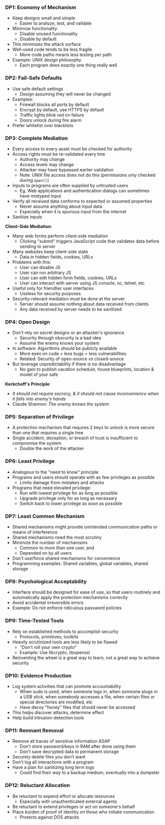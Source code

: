 ### DP1: Economy of Mechanism
 - Keep designs small and simple
	 - Easier to analyze, test, and validate
 - Minimize functionality
	 - Disable unused functionality
	 - Disable by default
 - This minimizes the attack surface
 - Well-used code tends to be less fragile
	 - More code paths means less testing per path
 - Example: UNIX design philosophy
	 - Each program does exactly one thing really well
### DP2: Fail-Safe Defaults
 - Use safe default settings
	 - Design assuming they will never be changed
 - Examples:
	 - Firewall blocks all ports by default
	 - Encrypt by default, use HTTPS by default
	 - Traffic lights blink red on failure
	 - Doors unlock during fire alarm
 - Prefer whitelist over blacklists

### DP3: Complete Mediation
 - Every access to every asset must be checked for authority
 - Access rights must be re-validated every tme
	 - Authority may change
	 - Access levels may change
	 - Attacker may have bypassed earlier validation
	 - Note: UNIX file access does not do this (permissions only checked during `open()`)
 - Inputs to programs are often supplied by untrusted users
	 - Eg. Web applications and authentication dialogs can sometimes have mistyped input
 - Verify all received data conforms to expected or assumed properties
	 - Never assume anything about input data
	 - Especially when it is spurious input from the internet
 - Sanitize inputs

**Client-Side Mediation**:
 - Many web forms perform client-side mediation
	 - Clicking "submit" triggers JavaScript code that validates data before sending to server
 - Many websites keep client-side state
	 - Data in hidden fields, cookies, URLs
 - Problems with this:
	 - User can disable JS
	 - User can run arbitrary JS
	 - User can edit hidden form fields, cookies, URLs
	 - User can interact with server using JS console, nc, telnet, etc
 - Useful only for friendlier user interfaces
	 - Useless for security purposes
 - Security-relevant mediation must be done at the server
	 - Server should assume nothing about data received from clients
	 - Any data received by server needs to be sanitized

### DP4: Open Design
 - Don't rely on secret designs or an attacker's ignorance
	 - Security through obscurity is a bad idea
	 - Assume the enemy knows your system
 - In software: Algorithms should be publicly available
	 - More eyes on code = less bugs = less vulnerabilities
	 - Related: Security of open-source vs closed-source
 - But leverage unpredictability if there is no disadvantage
	 - No gain to publish vacation schedule, house blueprints, location & model of your safe

**Kerkchoff's Principle**:
 - *It should not require secrecy, & it should not cause inconvenience when it falls into enemy's hands*
 - Claude Shannon: *The enemy knows the system*

### DP5: Separation of Privilege
 - A protection mechanism that requires 2 keys to unlock is more secure than one that requires a single tree
 - Single accident, deception, or breach of trust is insufficient to compromise the system
	 - Double the work of the attacker

### DP6: Least Privilege
 - Analogous to the "need to know" principle
 - Programs and users should operate with as few privileges as possible
	 - Limits damage from mistakes and attacks
 - Programs that need elevated privilege:
	 - Run with lowest privilege for as long as possible
	 - Upgrade privilege only for as long as necessary
	 - Switch back to lower privilege as soon as possible

### DP7: Least Common Mechanism
 - Shared mechanisms might provide unintended communication paths or means of interference
 - Shared mechanisms need the most scrutiny
 - Minimize the number of mechanisms
	 - Common to more than one user, and
	 - Depended on by all users
 - Don't use/force shared mechanisms for convenience
 - Programming examples: Shared variables, global variables, shared storage

### DP8: Psychological Acceptability
 - Interface should be designed for ease of use, so that users routinely and automatically apply the protection mechanisms correctly
 - Avoid accidental irreversible errors
 - Example: Do not enforce ridiculous password policies

### DP9: Time-Tested Tools
 - Rely on established methods to accomplish security
	 - Protocols, primitives, toolkits
 - Heavily scrutinized tools are less likely to be flawed
	 - "Don't roll your own crypto"
	 - Example: Use libcrypto, libopenssl
 - Reinventing the wheel is a great way to learn, not a great way to achieve security

### DP10: Evidence Production
 - Log system activities that can promote accountability
	 - When sudo is used, when someone logs in, when someone plugs in a USB stick, when somebody accesses a file, when certain files or special directories are modified, etc
	 - Have decoy "honey" files that should never be accessed
 - This helps discover attacks, determine effect
 - Help build intrusion-detection tools

### DP11: Remnant Removal
 - Remove all traces of sensitive information ASAP
	 - Don't store password/keys in RAM after done using them
	 - Don't save decrypted data to permanent storage
 - Securely delete files you don't want
 - Don't log all interactions with a program
 - Have a plan for sanitizing long term logs
	 - Could find their way to a backup medium, eventually into a dumpster

### DP12: Reluctant Allocation
 - Be reluctant to expend effort or allocate resources
	 - Especially with unauthenticated external agents
 - Be reluctant to extend privileges or act on someone's behalf
 - Place burden of proof of identity on those who initiate communication
	 - Protects against DOS attacks
